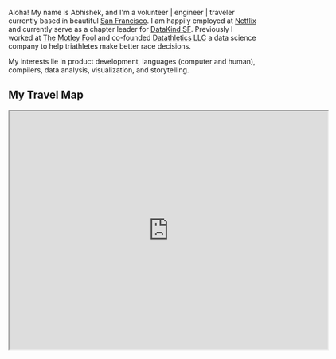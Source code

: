 <!--
{
  "layout": "page",
  "permalink": "/"
}
-->
Aloha! My name is Abhishek, and I'm a volunteer | engineer | traveler currently based in beautiful [San Francisco](https://en.wikipedia.org/wiki/San_Francisco). I am happily employed at [Netflix](http://www.netflix.com/) and currently serve as a chapter leader for [DataKind SF](http://www.datakind.org/chapters/datakind-sf). Previously I worked at [The Motley Fool](http://www.glassdoor.com/Overview/Working-at-Motley-Fool-EI_IE10051.11,22.htm) and co-founded [Datathletics LLC]() a data science company to help triathletes make better race decisions.

My interests lie in product development, languages (computer and human), compilers, data analysis, visualization, and storytelling.

## My Travel Map

<iframe src="https://www.google.com/maps/d/u/0/embed?mid=z7r2zcwo2PnY.kHp1aXY5Qr1U" width=640 height=480></iframe>
